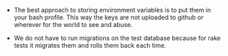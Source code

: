 * The best approach to storing environment variables is to put them in your bash profile. This way the keys are not uploaded to github or wherever for the world to see and abuse.

* We do not have to run migrations on the test database because for rake tests it migrates them and rolls them back each time.
